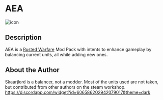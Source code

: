 # AEA
![icon](https://cdn.discordapp.com/icons/606586202942079017/7eafb97b0aa80cecb8e4a9f0a7f87c21.webp?size=128)
## Description
AEA is a [Rusted Warfare](https://store.steampowered.com/app/647960/Rusted_Warfare__RTS/) Mod Pack with intents to
enhance gameplay by balancing current units, all while adding new ones.
## About the Author
Skaarjlord is a balancer, not a modder. Most of the units used are not taken, but contributed from other authors on
the steam workshop.
https://discordapp.com/widget?id=606586202942079017&theme=dark
